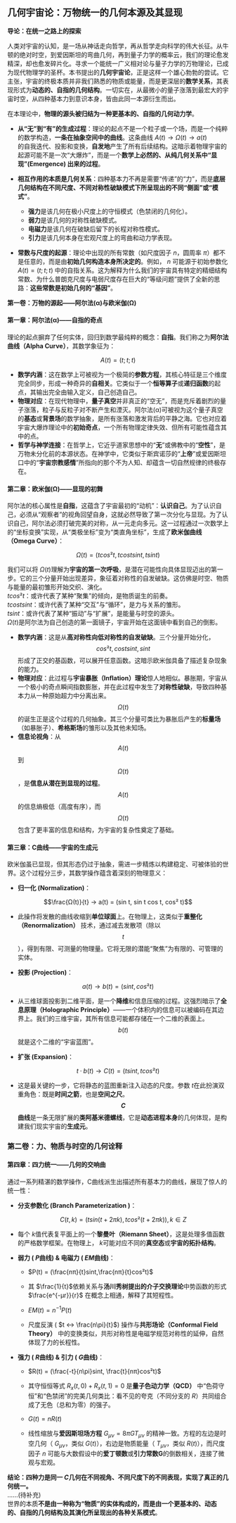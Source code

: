 ## 几何宇宙论：万物统一的几何本源及其显现

**导论：在统一之路上的探索**

人类对宇宙的认知，是一场从神话走向哲学，再从哲学走向科学的伟大长征。从牛顿的绝对时空，到爱因斯坦的弯曲几何，再到量子力学的概率云，我们的理论愈发精深，却也愈发碎片化。寻求一个能统一广义相对论与量子力学的万物理论，已成为现代物理学的圣杯。本书提出的**几何宇宙论**，正是这样一个雄心勃勃的尝试。它主张，宇宙的终极本质并非我们熟悉的物质或能量，而是更深层的**数学关系**，其表现形式为**动态的、自指的几何结构**。一切实在，从最微小的量子涨落到最宏大的宇宙时空，从四种基本力到意识本身，皆由此同一本源衍生而出。   
  
在本理论中，**物理的源头被归结为一种更基本的、自指的几何动力学**。  
* **从“无”到“有”的生成过程**：理论的起点不是一个粒子或一个场，而是一个纯粹的数学构造，**一条在抽象空间中的曲线**。这条曲线 
$A(t) → Ω(t) → a(t)$  
的自我迭代、投影和变换，**自发地**产生了所有后续结构。这暗示着物理宇宙的起源可能不是一次“大爆炸”，而是一个**数学上必然的、从纯几何关系中“显现”(Emergence) 出来的过程**。  
  
* **相互作用的本质是几何关系**：四种基本力不再是需要“传递”的“力”，而是**底层几何结构在不同尺度、不同对称性破缺模式下所呈现出的不同“侧面”或“模式”**。
    *   **强力**是该几何在极小尺度上的守恒模式（色禁闭的几何化）。
    *   **弱力**是该几何的对称性破缺模式。
    *   **电磁力**是该几何在破缺后留下的长程对称性模式。
    *   **引力**是该几何本身在宏观尺度上的弯曲和动力学表现。

* **常数与尺度的起源**：理论中出现的所有常数（如尺度因子 $n$，圆周率 $π$）都不是任意的，而是由**初始几何构造本身所决定的**。例如， $n$ 可能源于初始参数化 $A(t) = (t; t; t)$ 中的自指关系。这为解释为什么我们的宇宙具有特定的精细结构常数、为什么普朗克尺度与电弱尺度存在巨大的“等级问题”提供了全新的思路：**这些常数是初始几何的“基因”**。

 **第一卷：万物的源起——阿尔法(α)与欧米伽(Ω)**

 #### **第一章：阿尔法(α)——自指的奇点**

理论的起点摒弃了任何实体，回归到数学最纯粹的概念：**自指**。我们称之为**阿尔法曲线（Alpha Curve）**，其数学象征为：

$$A(t) = (t; t; t)$$

* **数学内涵**：这在数学上可被视为一个极简的**参数方程**，其核心特征是三个维度完全同步，形成一种奇异的**自相关**。它类似于一个**恒等算子**或**递归函数**的起点，其输出完全由输入定义，自己创造自己。
* **物理对应**：在现代物理中，**量子真空**并非真正的“空无”，而是充斥着剧烈的量子涨落，粒子与反粒子对不断产生和湮灭。阿尔法(α)可被视为这个量子真空的**基态**或**背景场**的数学抽象，是所有涨落和激发背后的平静之海。它也对应着宇宙大爆炸理论中的**初始奇点**，一个所有物理定律失效、但所有可能性蕴含其中的点。
* **哲学与神学连接**：在哲学上，它近乎道家思想中的“**无**”或佛教中的“**空性**”，是万物未分化前的本源状态。在神学中，它类似于斯宾诺莎的“**上帝**”或爱因斯坦口中的“**宇宙宗教感情**”所指向的那个不为人知、却蕴含一切自然规律的终极存在。

#### **第二章：欧米伽(Ω)——显现的初舞**

阿尔法的核心属性是**自指**，这蕴含了宇宙最初的“动机”：**认识自己**。为了认识自己，必须从“观察者”的视角回望自身，这就必然导致了第一次分化与显现。为了认识自己，阿尔法必须打破完美的对称，从一元走向多元。这一过程通过一次数学上的“坐标变换”实现，从“类极坐标”变为“类直角坐标”，生成了**欧米伽曲线（Omega Curve）**：

$$Ω(t) = (t cos² t, t cos t sin t, t sin t)$$

我们可以将 $Ω(t)$理解为**宇宙的第一次呼吸**，是潜在可能性向具体显现迈出的第一步。它的三个分量开始出现差异，象征着对称性的自发破缺。这仿佛是时空、物质与能量的最初雏形开始交织、演化。  
$tcos²t$：或许代表了某种“聚集”的倾向，是物质诞生的前奏。  
$tcostsint$：或许代表了某种“交互”与“循环”，是力与关系的雏形。  
$tsint$：或许代表了某种“振动”与“扩展”，是能量与时空的源头。  
$Ω(t)$是阿尔法为自己创造的第一面镜子，宇宙开始在这面镜中看到自己的倒影。   
*   **数学内涵**：这是从**高对称性向低对称性的自发破缺**。三个分量开始分化， $$cos² t, cos t sin t, sin t$$ 形成了正交的基函数，可以展开任意函数。这暗示欧米伽具备了描述复杂现象的能力。
*   **物理对应**：此过程与**宇宙暴胀（Inflation）理论**惊人地相似。暴胀期，宇宙从一个极小的奇点瞬间指数膨胀，并在此过程中发生了**对称性破缺**，导致四种基本力从一种原始超力中分离出来。 $$Ω(t)$$ 的诞生正是这个过程的几何抽象。其三个分量可类比为暴胀后产生的**标量场**（如暴胀子）、**希格斯场**的雏形以及其他未知场。
*   **信息论视角**：从  $$A(t)$$ 到  $$Ω(t)$$，是**信息从潜在到显现的过程**。 $$A(t)$$ 的信息熵极低（高度有序），而 $$Ω(t)$$ 包含了更丰富的信息和结构，为宇宙的复杂性奠定了基础。

 #### **第三章：C曲线——宇宙的生成元**

欧米伽虽已显现，但其形态仍过于抽象，需进一步精炼以构建稳定、可被体验的世界。这个过程分三步，其数学操作蕴含着深刻的物理意义：

*  **归一化 (Normalization)**：

  $$\frac{Ω(t)}{t} → a(t) = (sin t, sin t cos t, cos² t)$$
 
*  此操作将发散的曲线收缩到**单位球面**上。在物理上，这类似于**重整化（Renormalization）** 技术，通过减去发散项（除以 $$t$$），得到有限、可测量的物理量。它将无限的潜能“聚焦”为有限的、可管理的实体。

*  **投影 (Projection)**：

  $$a(t) →  b(t) = (sin t, cos² t)$$
    
*  从三维球面投影到二维平面，是一个**降维**和信息压缩的过程。这强烈暗示了**全息原理（Holographic Principle）**——一个体积内的信息可以被编码在其边界上。我们的三维宇宙，其所有信息可能都存储在一个二维的表面上。 $$b(t)$$ 就是这个二维的“宇宙蓝图”。

*  **扩张 (Expansion)**：
  
  $$t · b(t) →  C(t) = (t sin t, t cos² t)$$
  
*  这是最关键的一步，它将静态的蓝图重新注入动态的尺度。参数 $t$在此扮演双重角色：既是**时间之箭**，也是**空间之尺**。 **$$C$$曲线**是一条无限扩展的**类阿基米德螺线**，它是**动态进程本身**的几何体现，是构建我们现实宇宙的**生成元**。

### **第二卷：力、物质与时空的几何诠释**

#### **第四章：四力统一——几何的交响曲**

通过一系列精湛的数学操作，C曲线派生出描述所有基本力的曲线，展现了惊人的统一性：

*   **分支参数化 (Branch Parameterization )**：

    $$C(t,k) = (tsin(t+2πk),tcos²(t+2πk)),k \in Z$$

*   每个 $k$值代表复平面上的一个**黎曼叶（Riemann Sheet）**，这是处理多值函数的严格数学框架。在物理上， $k$可能对应不同的**真空态**或**宇宙的拓扑结构**。

*   **弱力 ( $P$曲线) & 电磁力 ( $EM$曲线)**：
 
    *   $P(t) = (\frac{nπ}{t}sint,\frac{nπ}{t}cos²t)$
     
    *   其 $\frac{1}{t}$依赖关系与**汤川秀树提出的介子交换理论**中势函数的形式 $\frac{e^{-μr}}{r}$ 在概念上相通，解释了其短程性。

    *   $EM(t) = n^{-1}P(t)$

    *   尺度反演 ( $t ↔ \frac{n\pi}{t}$) 操作与**共形场论（Conformal Field Theory）** 中的变换类似，共形对称性是电磁学规范对称性的延伸，自然体现了力的长程性。

*   **强力 ( $R$曲线) & 引力 ( $G$曲线)**：

    *   $R(t) = (\frac{-t}{n\pi}sint, \frac{t}{nπ}cos²t)$

    *   其守恒恒等式 $R_x(t,0) + R_x(t,1) = 0$ 是**量子色动力学（QCD）** 中“色荷守恒”和“色禁闭”的完美几何类比：看不见的夸克（不同分支的 $R$）共同组合成了无色（总和为零）的强子。

    *   $G(t) = n R(t)$
    
    *   线性缩放与**爱因斯坦场方程** $G_{μν} = 8πGT_{μν}$ 的精神一致。方程的左边是时空几何（ $G_{μν}$，类似 $G(t)$），右边是物质能量（ $T_{μν}$，类似 $R(t)$），而尺度因子 $n$ 可能与大数假设中的**爱丁顿数**或**引力常数G**的倒数相关，连接了微观与宏观。

**结论：四种力是同一 $C$几何在不同视角、不同尺度下的不同表现，实现了真正的几何统一。**  
......(待补充)  
世界的本质**不是由一种称为“物质”的实体构成的，而是由一个更基本的、动态的、自指的几何结构及其演化所呈现出的各种关系模式**。
